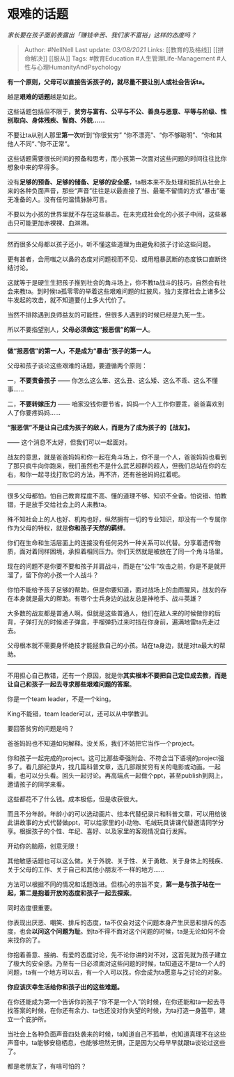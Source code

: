# 艰难的话题
*家长要在孩子面前表露出「赚钱辛苦、我们家不富裕」这样的态度吗？*

> Author: #NellNell 
Last update: *03/08/2021* 
Links: [[教育的及格线]] [[拼命解决]] [[服从]] 
Tags: #教育Education #人生管理Life-Management #人性与心理HumanityAndPsychology 
  

**有一个原则，父母可以直接告诉孩子的，就尽量不要让别人或社会告诉ta。**

越是**艰难的话题**越是如此。

这些话题包括但不限于，**贫穷与富有、公平与不公、善良与恶意、平等与阶级、性别取向、身体残疾、智商、外貌……**

不要让ta从别人那里**第一次**听到“你很贫穷” “你不漂亮”、“你不够聪明”、“你和其他人不同“、”你不正常“。

这些话题需要很长时间的预备和思考，而小孩第一次面对这些问题的时间往往比你想象中来的早得多。

没有**足够的预备、足够的储备、足够的安全感**，ta根本来不及处理和抵抗从社会上来的各种负面声音，那些“声音”往往是以最直接了当、最毫不留情的方式“暴击”毫无准备的人。没有任何温情脉脉可言。

不要以为小孩的世界里就不存在这些暴击。在未完成社会化的小孩子中间，这些暴击只可能更加赤裸裸、血淋淋。

---

然而很多父母都以孩子还小，听不懂这些道理为由避免和孩子讨论这些问题。

更有甚者，会用嗤之以鼻的态度对问题视而不见、或用粗暴武断的态度铁口直断终结讨论。

这就等于是硬生生把孩子推到社会的角斗场上，你不教ta战斗的技巧，自然会有社会来教ta。到时候ta孤零零的举着这些艰难问题的红披风，独力支撑社会上诸多公牛发起的攻击，就不知道要付上多大代价了。

当然不排除遇到良师益友的可能性，但很多人遇到的时候已经是九死一生。

所以不要指望别人，**父母必须做这“报恶信”的第一人**。

---

**做“报恶信”的第一人，不是成为“暴击”孩子的第一人。**

父母和孩子谈论这些艰难的话题，要遵循两个原则：

一，**不要责备孩子** —— 你怎么这么笨、这么丑、这么矮、这么不乖、这么不懂事……

二，**不要转嫁压力** —— 咱家没钱你要节省，妈妈一个人工作你要乖，爸爸喜欢别人了你要疼妈妈……

**“报恶信”不是让自己成为孩子的敌人，而是为了成为孩子的【战友】。**

—— 这个消息不太好，但我们可以一起面对。

战友的意思，就是爸爸妈妈和你一起在角斗场上，你不是一个人，爸爸妈妈也看到了那只疯牛向你跑来，我们虽然也不是什么武艺超群的超人，但我们总站在你的左右，和你一起寻找打败它的方法，再不济，还有爸爸妈妈扛着呢。

---

很多父母都怕。怕自己教育程度不高、懂的道理不够、知识不全备。怕说错、怕教错，于是放手交给社会上的人来教ta。

殊不知社会上的人也好、机构也好，纵然拥有一切的专业知识，却没有一个专属你作为父母的特权，就是**你和孩子天然的羁绊**。

你们在生命和生活层面上的连接没有任何另外一种关系可以代替。分享着遗传物质，面对着同样困境，承担着相同压力。你们天然就是被放在了同一个角斗场里。

现在的问题不是你要不要和孩子并肩战斗，而是在“公牛”攻击之前，你是不是就开溜了，留下你的小孩一个人战斗？

你怕不能给予孩子足够的帮助，但是你要知道，面对战场上的血雨腥风，战友的存在本身就是最大的帮助。有哪个士兵身边的战友总是神枪手、战斗英雄？

大多数的战友都是普通人啊。但就是这些普通人，他们在敌人来的时候做你的后背，子弹打光的时候递子弹盒，手榴弹扔过来时挡在你身前，遍满地雷ta先走过去。

父母根本就不需要身怀绝技才能拯救自己的小孩。站在ta身边，就是对ta最大的帮助。

---

不用担心自己教错，还有一个原因，就是你**其实根本不要把自己定位成去教，而是让自己和孩子一起去寻求那些艰难问题的答案**。

你是一个team leader，不是一个king。

King不能错，team leader可以，还可以从中学教训。

要回答贫穷的问题是吗？

爸爸妈妈也不知道如何解释。没关系，我们不妨把它当作一个project。

你和孩子一起完成的project。这可比那些牵强附会、不符合当下语境的project强多了。看几部纪录片，找几篇科普文章，选几部跟贫穷有关的电影或动画。一起看，也可以分头看。回头一起讨论。再高端点一起做个ppt，甚至publish到网上，邀请孩子的同学来看。

这些都花不了什么钱。成本极低，但是收获很大。

而且不分年龄。年龄小的可以选动画片、绘本代替纪录片和科普文章，可以用给彼此讲故事的方式代替做ppt，可以给家里的小动物、毛绒玩具讲课代替邀请同学分享。根据孩子的个性、年纪、喜好、以及家里的客观情况自行发挥。

开动你的脑筋，创意无限！

其他敏感话题也可以这么做。关于外貌、关于性、关于勇敢、关于身体上的残疾、关于父母的工作、关于自己和其他小朋友不一样的地方……

方法可以根据不同的情况和话题改进。但核心的宗旨不变，**第一是与孩子站在一起，第二是抱着开放的态度和孩子一起去探索**。

同时态度很重要。

你表现出厌恶、嘲笑、排斥的态度，ta不仅会对这个问题本身产生厌恶和排斥的态度，也会**以问这个问题为耻**。到ta不得不面对这个问题的时候，ta是无论如何不会来找你的了。

你抱着善意、接纳、有爱的态度讨论，先不论你讲的对不对，这首先就为孩子建立了极大的安全感。乃至有一日必须面对这些问题的时候，ta知道这不是ta一个人的问题，ta有一个地方可以去，有一个人可以找，你会成为ta愿意与之讨论的对象。

**你应该庆幸生活给你和孩子出的这些难题。**

在你还能成为第一个告诉你的孩子“你不是一个人”的时候，在你还能和ta一起去寻找答案的时候，在你还有余力、ta也还没对你失望的时候，为ta打造一身盔甲，建立一个庇护所。

当社会上各种负面声音四处袭来的时候，ta知道自己不孤单，也知道真理不在这些声音中。ta能够安稳栖息，也能够坦然无惧，正是因为父母早早就跟ta谈论过这些了。

都是老朋友了，有啥可怕的？